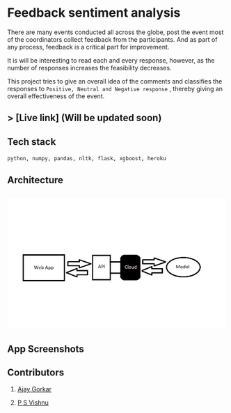 # Feedback sentiment analysis

There are many events conducted all across the globe, post the event most of the coordinators collect feedback from the participants. And as part of any process, feedback is a critical part for improvement. 

It is will be interesting to read each and every response, however, as the number of responses increases the feasibility decreases. 

This project tries to give an overall idea of the comments and classifies the responses to `Positive, Neutral and Negative response` , thereby giving an overall effectiveness of the event.

## > [Live link] (Will be updated soon)

## Tech stack

```
python, numpy, pandas, nltk, flask, xgboost, heroku
```



## Architecture



## <img src="https://github.com/Ajaygorkar/Feedback-sentiment-analysis/blob/master/images/net.png" alt="drawing" width="500px"/>



## App Screenshots



## Contributors

1. [Ajay Gorkar]( https://github.com/Ajaygorkar )

2. [P S Vishnu]( https://github.com/p-s-vishnu )

   